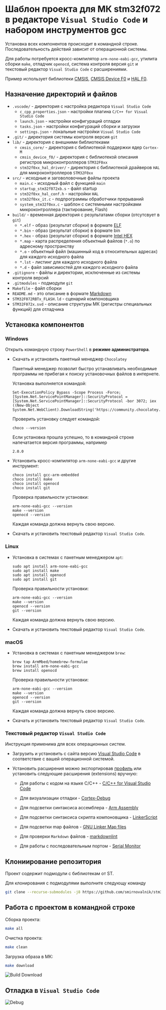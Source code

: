 # Шаблон проекта для МК stm32f072 в редакторе `Visual Studio Code` и набором инструментов gcc

Установка всех компонентов происходит в командной строке.
Последовательность действий зависит от операционной системы.

Для работы потребуется кросс-компилятор `arm-none-eabi-gcc`, утилита сборки `make`, отладчик `openocd`,
система контроля версия `git` и текстовый редактор `Visual Studio Code` с расширениями.

Пример использует библиотеки [CMSIS](https://github.com/STMicroelectronics/cmsis_core),
[CMSIS Device F0](https://github.com/STMicroelectronics/cmsis_device_f0) и
[HAL F0](https://github.com/STMicroelectronics/stm32f0xx_hal_driver).

## Назначение директорий и файлов

- `.vscode/` - директория с настройка редактора `Visual Studio Code`
  - `c_cpp_properties.json` - настройки плагина `C/C++ for Visual Studio Code`
  - `launch.json` - настройки конфигураций отладки
  - `tasks.json` - настройки конфигураций сборки и загрузки
  - `settings.json` - локальные настройки `Visual Studio Code`
- `.git/` - директория системы контроля версия `git`
- `lib/` - директория с внешними библиотеками
  - `cmsis_core/` - директория с библиотекой поддержки ядер `Cortex-M`
  - `cmsis_device_f0/` - директория с библиотекой описания регистров микроконтроллеров `STM32F0xx`
  - `stm32f0xx_hal_driver/` - директория с библиотекой драйверов `HAL` для микроконтроллеров `STM32F0xx`
- `src/` - исходные и заговоловочные файлы проекта
  - `main.c` - исходный файл с функцией `main`
  - `startup_stm32f072xb.s` - файл startup
  - `stm32f0xx_hal_conf.h` - настройки `HAL`
  - `stm32f0xx_it.c` - подпрограммы обработчики прерываний
  - `system_stm32f0xx.c` - шаблон с системными настройками микроконтроллера (тактирование, Flash)
- `build/` - временная директория с результатами сборки (отсутсвует в `git`)
  - `*.elf` - образ (результат сборки) в формате [ELF](https://en.wikipedia.org/wiki/Executable_and_Linkable_Format)
  - `*.bin` - образ (результат сборки) в формате bin
  - `*.hex` - образ (результат сборки) в формате [Intel HEX](https://en.wikipedia.org/wiki/Intel_HEX)
  - `*.map` - карта распределения объектный файлов (`*.o`) по адресному пространству
  - `*.o`   - объектный файл (машинный код в относительных адресах) для каждого исходного файла
  - `*.lst` - листинг для каждого исходного файла
  - `*.d`   - файл зависимостей для каждого исходного файла
- `.gitignore` - файлы и директории, исключенные из системы контроля версий
- `.gitmodules` - подмодули `git`
- `Makefile` - файл сборки
- `README.md` - это описание в формате [Markdown](https://github.com/adam-p/markdown-here/wiki/Markdown-Cheatsheet)
- `STM32F072RBTx_FLASH.ld` - сценарий компоновщика
- `STM32F072x.svd` - описание структуры МК (регистры специальных функций) для отладчика

## Установка компонентов

### Windows

Открыть командную строку `PowerShell` в **режиме администратора**.

- Скачать и установить пакетный менеджер `Chocolatey`

    Пакетный менеджер позволит быстро устанавливать необходимые программы не прибегая к поиску установочных файлов в интернете.

    Установка выполняется командой:

    ```shell
    Set-ExecutionPolicy Bypass -Scope Process -Force; [System.Net.ServicePointManager]::SecurityProtocol = [System.Net.ServicePointManager]::SecurityProtocol -bor 3072; iex ((New-Object System.Net.WebClient).DownloadString('https://community.chocolatey.org/install.ps1'))
    ```

    Проверить установку следует командой:

    ```shell
    choco --version
    ```

    Если установка прошла успешно, то в командной строке напечатается версия программы, например

    ```shell
    2.0.0
    ```

- Установить кросс-компилятор `arm-none-eabi-gcc` и другие инструмент:

    ```shell
    choco install gcc-arm-embedded
    choco install make
    choco install openocd
    choco install git
    ```

  Проверка правильности установки:

  ```shell
  arm-none-eabi-gcc --version
  make --version
  openocd --version
  ```

  Каждая команда должна вернуть свою версию.

- Скачать и установить текстовый редактор `Visual Studio Code`.

### Linux

- Установка в системах с пакетным менеджером `apt`:

  ```shell
  sudo apt install arm-none-eabi-gcc
  sudo apt install make
  sudo apt install openocd
  sudo apt install git
   ```

  Проверка правильности установки:

  ```shell
  arm-none-eabi-gcc --version
  make --version
  openocd --version
  git --version
  ```

  Каждая команда должна вернуть свою версию.

- Скачать и установить текстовый редактор `Visual Studio Code`.

### macOS

- Установка в системах с пакетным менеджером `brew`:

  ```shell
  brew tap ArmMbed/homebrew-formulae
  brew install arm-none-eabi-gcc
  brew install openocd
  ```

  Проверка правильности установки:

  ```shell
  arm-none-eabi-gcc --version
  make --version
  openocd --version
  git --version
  ```

  Каждая команда должна вернуть свою версию.

- Скачать и установить текстовый редактор `Visual Studio Code`.

### Текстовый редактор `Visual Studio Code`

Инструкция применима для всех операционных систем.

- Загрузить и установить с сайта версию [Visual Studio Code](https://code.visualstudio.com/) в соответствие с вашей операционной системой.

- Установить расширения можно экспортировав [профиль](https://vscode.dev/profile/github/2638de19aacad3f38058ccb77d4f417e) или установить следующие расширения (extensions) вручную:

  - Для работы с кодом на языке C/C++ - [C/C++ for Visual Studio Code](https://marketplace.visualstudio.com/items?itemName=ms-vscode.cpptools)

  - Для визуализации отладки - [Cortex-Debug](https://marketplace.visualstudio.com/items?itemName=marus25.cortex-debug)

  - Для подсветки синтаксиса ассемблера - [Arm Assembly](https://marketplace.visualstudio.com/items?itemName=dan-c-underwood.arm)

  - Для подсветки синтаксиса скрипта компоновщика - [LinkerScript](https://marketplace.visualstudio.com/items?itemName=ZixuanWang.linkerscript)

  - Для подсветки map файлов - [GNU Linker Map files](https://marketplace.visualstudio.com/items?itemName=trond-snekvik.gnu-mapfiles)

  - Для проверки `Markdown` файлов - [markdownlint](https://marketplace.visualstudio.com/items?itemName=DavidAnson.vscode-markdownlint)

  - Для работы с последовательным портом - [Serial Monitor](https://marketplace.visualstudio.com/items?itemName=ms-vscode.vscode-serial-monitor)

## Клониирование репозитория

Проект содержит подмодули с библиотекам от ST.

Для клонирования с подмодулями выполните следующу команду

```bash
git clone --recurse-submodules -j8 https://github.com/smirnovalnik/stm32f072_vscode_gcc_template.git
```

## Работа с проектом в командной строке

Сборка проекта:

```bash
make all
```

Очистка проекта:

```bash
make clean
```

Загрузка образа в МК:

```bash
make download
```

![Build Download](./img/vscode_build_download.gif)

## Отладка в `Visual Studio Code`

![Debug](./img/vscode_debug.gif)
